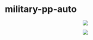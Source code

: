# military-pp-auto

<p align="center">
  <img src="xhttps://raw.githubusercontent.com/mohammed-elkomy/military-pp-auto/master/gifs/1w.gif"  />
</p>

<p align="center">
  <img src="xhttps://raw.githubusercontent.com/mohammed-elkomy/military-pp-auto/master/gifs/2w.gif"  />
</p>
